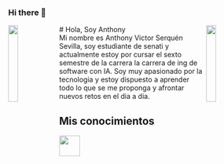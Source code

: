 ### Hi there 👋


<img align='left' src='https://c.tenor.com/KDa_fSsIkgAAAAAi/konoshuba-aqua.gif' width='20%'>
<img align='right' src='https://acegif.com/wp-content/uploads/2020/b72nv6/evrbddancen0w-59.gif' width='20%'>
# Hola, Soy Anthony
<div>
 <!-- **AvisSHACk/avisshack** -->
 Mi nombre es Anthony Victor Serquén Sevilla, soy estudiante de senati y actualmente estoy por cursar el sexto semestre de la carrera la carrera de ing de software con IA. Soy muy apasionado por la tecnologia y estoy dispuesto a aprender todo lo que se me proponga y afrontar nuevos retos en el dia a dia.

 <!-- Here are some ideas to get you started:

 - 🔭 I’m currently working on ...
 - 🌱 I’m currently learning ...
 - 👯 I’m looking to collaborate on ...
 - 🤔 I’m looking for help with ...
 - 💬 Ask me about ...
 - 📫 How to reach me: ...
 - 😄 Pronouns: ...
 - ⚡ Fun fact: ...

  -->
  
  <h2>Mis conocimientos</h2>
 <img src='https://raw.githubusercontent.com/sammwyy/sammwyy/master/skills/apache.png' height='42px'/>
</div>
